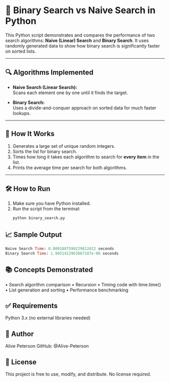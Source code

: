 # 📘 Binary Search vs Naive Search in Python

This Python script demonstrates and compares the performance of two search algorithms: **Naive (Linear) Search** and **Binary Search**. It uses randomly generated data to show how binary search is significantly faster on sorted lists.

---

## 🔍 Algorithms Implemented

- **Naive Search (Linear Search):**  
  Scans each element one by one until it finds the target.

- **Binary Search:**  
  Uses a divide-and-conquer approach on sorted data for much faster lookups.

---

## 🚀 How It Works

1. Generates a large set of unique random integers.
2. Sorts the list for binary search.
3. Times how long it takes each algorithm to search for **every item** in the list.
4. Prints the average time per search for both algorithms.

---

## 🛠️ How to Run

1. Make sure you have Python installed.  
2. Run the script from the terminal:
    ```bash
    python binary_search.py
    ```

## 📈 Sample Output
```sql
Naive Search Time: 0.0001887599229812622 seconds
Binary Search Time: 1.9651412963867187e-06 seconds
```
## 📚 Concepts Demonstrated

• Search algorithm comparison
• Recursion
• Timing code with time.time()
• List generation and sorting
• Performance benchmarking

## ✅ Requirements
Python 3.x (no external libraries needed)

## 👤 Author
Alive Peterson
GitHub: @Alive-Peterson

## 🪪 License
This project is free to use, modify, and distribute. No license required.
